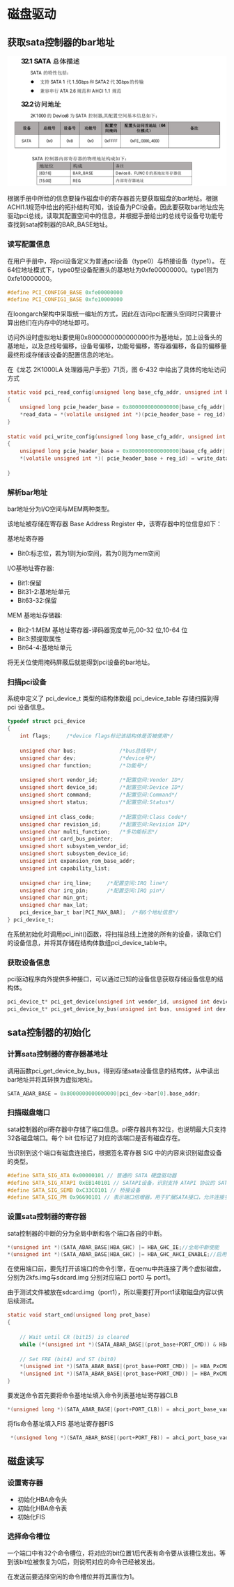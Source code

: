 # 磁盘驱动

## 获取sata控制器的bar地址

![Alt text](./img/2024-04-15_11-13.png)

根据手册中所给的信息要操作磁盘中的寄存器首先要获取磁盘的bar地址。根据ACHI1.1规范中给出的拓扑结构可知，该设备为PCI设备。因此要获取bar地址应先驱动pci总线，读取其配置空间中的信息，并根据手册给出的总线号设备号功能号查找到sata控制器的BAR_BASE地址。

### 读写配置信息

在用户手册中，将pci设备定义为普通pci设备（type0）与桥接设备（type1）。
在64位地址模式下，type0型设备配置头的基地址为0xfe00000000。type1则为0xfe10000000。

```c
#define PCI_CONFIG0_BASE 0xfe00000000
#define PCI_CONFIG1_BASE 0xfe10000000
```

在loongarch架构中采取统一编址的方式，因此在访问pci配置头空间时只需要计算出他们在内存中的地址即可。

访问外设时虚拟地址要使用0x8000000000000000作为基地址，加上设备头的基地址，以及总线号偏移，设备号偏移，功能号偏移，寄存器偏移，各自的偏移量最终形成存储该设备的配置信息的地址。

在《龙芯 2K1000LA 处理器用户手册》71页，图 6-432 中给出了具体的地址访问方式

```c
static void pci_read_config(unsigned long base_cfg_addr, unsigned int bus, unsigned int device, unsigned int function, unsigned int reg_id, unsigned int * read_data)
{
    unsigned long pcie_header_base = 0x8000000000000000|base_cfg_addr| (bus << 16) | (device << 11)| (function<<8);
    *read_data = *(volatile unsigned int *)(pcie_header_base + reg_id) ; 
}

static void pci_write_config(unsigned long base_cfg_addr, unsigned int bus, unsigned int device, unsigned int function, unsigned int reg_id, unsigned int * write_data)
{
    unsigned long pcie_header_base = 0x8000000000000000|base_cfg_addr| (bus << 16) | (device << 11)| (function<<8);
    *(volatile unsigned int *)( pcie_header_base + reg_id) = write_data;
    
}
```

### 解析bar地址

bar地址分为I/O空间与MEM两种类型。

该地址被存储在寄存器 Base Address Register 中，该寄存器中的位信息如下：

基地址寄存器

* Bit0:标志位，若为1则为io空间，若为0则为mem空间

I/O基地址寄存器:

* Bit1:保留
* Bit31-2:基地址单元
* Bit63-32:保留

MEM 基地址存储器:

* Bit2-1:MEM 基地址寄存器-译码器宽度单元,00-32 位,10-64 位
* Bit3:预提取属性
* Bit64-4:基地址单元

将无关位使用掩码屏蔽后就能得到pci设备的bar地址。

### 扫描pci设备

系统中定义了 pci_device_t 类型的结构体数组 pci_device_table 存储扫描到得 pci 设备信息。

```c
typedef struct pci_device
{
    int flags;     /*device flags标记该结构体是否被使用*/

    unsigned char bus;              /*bus总线号*/
    unsigned char dev;              /*device号*/
    unsigned char function;         /*功能号*/

    unsigned short vendor_id;       /*配置空间:Vendor ID*/
    unsigned short device_id;       /*配置空间:Device ID*/
    unsigned short command;         /*配置空间:Command*/
    unsigned short status;          /*配置空间:Status*/
    
    unsigned int class_code;        /*配置空间:Class Code*/
    unsigned char revision_id;      /*配置空间:Revision ID*/
    unsigned char multi_function;   /*多功能标志*/
    unsigned int card_bus_pointer;
    unsigned short subsystem_vendor_id;
    unsigned short subsystem_device_id;
    unsigned int expansion_rom_base_addr;
    unsigned int capability_list;
    
    unsigned char irq_line;     /*配置空间:IRQ line*/
    unsigned char irq_pin;      /*配置空间:IRQ pin*/
    unsigned char min_gnt;
    unsigned char max_lat;
    pci_device_bar_t bar[PCI_MAX_BAR];  /*有6个地址信息*/
} pci_device_t;
```

在系统初始化时调用pci_init()函数，将扫描总线上连接的所有的设备，读取它们的设备信息，并将其存储在结构体数组pci_device_table中。

### 获取设备信息

pci驱动程序向外提供多种接口，可以通过已知的设备信息获取存储设备信息的结构体。

```c
pci_device_t* pci_get_device(unsigned int vendor_id, unsigned int device_id);//通过设备id与厂商id获取设备信息
pci_device_t* pci_get_device_by_bus(unsigned int bus, unsigned int dev,unsigned int function);//通过总线号，设备号，功能号获取设备信息
```

## sata控制器的初始化

### 计算sata控制器的寄存器基地址

调用函数pci_get_device_by_bus，得到存储sata设备信息的结构体，从中读出bar地址并将其转换为虚拟地址。

```c
SATA_ABAR_BASE = 0x8000000000000000|pci_dev->bar[0].base_addr;
```

### 扫描磁盘端口

sata控制器的pi寄存器中存储了端口信息。pi寄存器共有32位，也说明最大只支持32各磁盘端口。每个 bit 位标记了对应的该端口是否有磁盘存在。

当识别到这个端口有磁盘连接后，根据签名寄存器 SIG 中的内容来识别磁盘设备的类型。

```c
#define SATA_SIG_ATA 0x00000101 // 普通的 SATA 硬盘驱动器
#define SATA_SIG_ATAPI 0xEB140101 // SATAPI设备，识别支持 ATAPI 协议的 SATA 设备
#define SATA_SIG_SEMB 0xC33C0101 // 桥接设备
#define SATA_SIG_PM 0x96690101 // 表示端口倍增器，用于扩展SATA接口，允许连接多个设备到单个SATA端口上。

```

### 设置sata控制器的寄存器

sata控制器的中断的分为全局中断和各个端口各自的中断。

```c
*(unsigned int *)(SATA_ABAR_BASE|HBA_GHC) |= HBA_GHC_IE;//全局中断使能
*(unsigned int *)(SATA_ABAR_BASE|HBA_GHC) |= HBA_GHC_AHCI_ENABLE;//启用ahci协议
```

在使用端口前，要先打开该端口的命令引擎，在qemu中共连接了两个虚拟磁盘，分别为2kfs.img与sdcard.img 分别对应端口 port0 与 port1。

由于测试文件被放在sdcard.img（port1），所以需要打开port1读取磁盘内容以供后续测试。

```c
static void start_cmd(unsigned long prot_base)
{

    // Wait until CR (bit15) is cleared
    while (*(unsigned int *)(SATA_ABAR_BASE|(prot_base+PORT_CMD)) & HBA_PxCMD_CR);

    // Set FRE (bit4) and ST (bit0)
    *(unsigned int *)(SATA_ABAR_BASE|(prot_base+PORT_CMD)) |= HBA_PxCMD_FRE;// 开启端口的接收
    *(unsigned int *)(SATA_ABAR_BASE|(prot_base+PORT_CMD)) |= HBA_PxCMD_ST;//开启向端口输入命令
}

```

要发送命令首先要将命令基地址填入命令列表基地址寄存器CLB

```c
*(unsigned long *)(SATA_ABAR_BASE|(port+PORT_CLB)) = ahci_port_base_vaddr + (portno << 10);
```

将fis命令基址填入FIS 基地址寄存器FIS

```c
 *(unsigned long *)(SATA_ABAR_BASE|(port+PORT_FB)) = ahci_port_base_vaddr + (32 << 10) + (portno << 8);

```

## 磁盘读写

### 设置寄存器

* 初始化HBA命令头
* 初始化HBA命令表
* 初始化FIS

### 选择命令槽位

一个端口中有32个命令槽位，将对应的bit位置1后代表有命令要从该槽位发出。等到该bit位被恢复为0后，则说明对应的命令已经被发出。

在发送前要选择空闲的命令槽位并将其置位为1。
